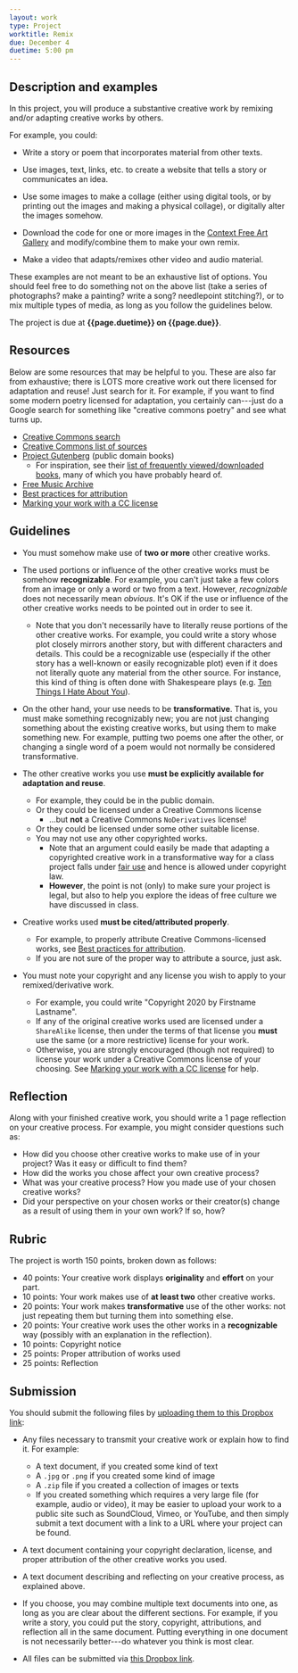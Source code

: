 ```yaml
---
layout: work
type: Project
worktitle: Remix
due: December 4
duetime: 5:00 pm
---
```


Description and examples
------------------------

In this project, you will produce a substantive creative work by
remixing and/or adapting creative works by others.

For example, you could:

- Write a story or poem that incorporates material from other texts.

- Use images, text, links, etc. to create a website that tells a story
  or communicates an idea.

- Use some images to make a collage (either using digital tools, or
  by printing out the images and making a physical collage), or
  digitally alter the images somehow.

- Download the code for one or more images in the [Context Free Art
  Gallery](https://www.contextfreeart.org/gallery/) and modify/combine
  them to make your own remix.

- Make a video that adapts/remixes other video and audio material.

These examples are not meant to be an exhaustive list of options.  You
should feel free to do something not on the above list (take a series
of photographs? make a painting? write a song? needlepoint
stitching?), or to mix multiple types of media, as long as you follow
the guidelines below.

The project is due at **{{page.duetime}} on {{page.due}}**.

Resources
---------

Below are some resources that may be helpful to you.  These are
also far from exhaustive; there is LOTS more creative work out there
licensed for adaptation and reuse! Just search for it.  For example,
if you want to find some modern poetry licensed for adaptation, you
certainly can---just do a Google search for something like "creative
commons poetry" and see what turns up.

- [Creative Commons search](https://search.creativecommons.org/)
- [Creative Commons list of sources](https://search.creativecommons.org/sources)
- [Project Gutenberg](https://www.gutenberg.org/) (public domain books)
    - For inspiration, see their [list of frequently viewed/downloaded
      books](https://www.gutenberg.org/browse/scores/top), many of
      which you have probably heard of.
- [Free Music Archive](https://freemusicarchive.org/home)
- [Best practices for attribution](https://wiki.creativecommons.org/wiki/Best_practices_for_attribution)
- [Marking your work with a CC license](https://wiki.creativecommons.org/wiki/Marking_your_work_with_a_CC_license)

Guidelines
----------

- You must somehow make use of **two or more** other creative works.

- The used portions or influence of the other creative works must be
  somehow **recognizable**.  For example, you can't just take a few
  colors from an image or only a word or two from a text. However,
  *recognizable* does not necessarily mean *obvious*.  It's OK if the
  use or influence of the other creative works needs to be pointed out
  in order to see it.

    - Note that you don't necessarily have to literally reuse portions
      of the other creative works.  For example, you could write a
      story whose plot closely mirrors another story, but with
      different characters and details.  This could be a recognizable
      use (especially if the other story has a well-known or easily
      recognizable plot) even if it does not literally quote any
      material from the other source.  For instance, this kind of
      thing is often done with Shakespeare plays (e.g. [Ten Things I
      Hate About
      You](https://en.wikipedia.org/wiki/10_Things_I_Hate_About_You)).

- On the other hand, your use needs to be **transformative**.  That
  is, you must make something recognizably new; you are not just
  changing something about the existing creative works, but using them
  to make something new. For example, putting two poems one after the
  other, or changing a single word of a poem would not normally be
  considered transformative.

- The other creative works you use **must be explicitly available for
  adaptation and reuse**.
    - For example, they could be in the public domain.
    - Or they could be licensed under a Creative Commons license
        - ...but **not** a Creative Commons `NoDerivatives` license!
    - Or they could be licensed under some other suitable license.
    - You may not use any other copyrighted works.
        - Note that an argument could easily be made that adapting a
          copyrighted creative work in a transformative way for a class project falls
          under [fair use](https://en.wikipedia.org/wiki/Fair_use) and
          hence is allowed under copyright law.
        - **However**, the point is not (only) to make sure your
          project is legal, but also to help you explore the ideas of free
          culture we have discussed in class.

- Creative works used **must be cited/attributed properly**.
    - For example, to properly attribute Creative Commons-licensed
      works, see [Best practices for
      attribution](https://wiki.creativecommons.org/wiki/Best_practices_for_attribution).
    - If you are not sure of the proper way to attribute a source,
      just ask.

- You must note your copyright and any license you wish to apply to
  your remixed/derivative work.
    - For example, you could write "Copyright 2020 by Firstname
      Lastname".
    - If any of the original creative works used are licensed under a
      `ShareAlike` license, then under the terms of that license you
      **must** use the same (or a more restrictive) license for your
      work.
    - Otherwise, you are strongly encouraged (though not required) to
      license your work under a Creative Commons license of your
      choosing. See [Marking your work with a CC
      license](https://wiki.creativecommons.org/wiki/Marking_your_work_with_a_CC_license)
      for help.

Reflection
----------

Along with your finished creative work, you should write a 1 page
reflection on your creative process.  For example, you might consider
questions such as:

- How did you choose other creative works to make use of in your
  project?  Was it easy or difficult to find them?
- How did the works you chose affect your own creative process?
- What was your creative process?  How you made use of your chosen
  creative works?
- Did your perspective on your chosen works or their creator(s) change
  as a result of using them in your own work?  If so, how?

Rubric
------

The project is worth 150 points, broken down as follows:

- 40 points: Your creative work displays **originality** and
  **effort** on your part.
- 10 points: Your work makes use of **at least two** other
  creative works.
- 20 points: Your work makes **transformative** use of
  the other works: not just repeating them but turning them into
  something else.
- 20 points: Your creative work uses the other works in a
  **recognizable** way (possibly with an explanation in the
  reflection).
- 10 points: Copyright notice
- 25 points: Proper attribution of works used
- 25 points: Reflection

Submission
----------

You should submit the following files by [uploading them to this
  Dropbox link](https://www.dropbox.com/request/FWZaSNQbkDFQ4Skv18tF):

- Any files necessary to transmit your creative work or explain how to
  find it. For example:
    - A text document, if you created some kind of text
    - A `.jpg` or `.png` if you created some kind of image
    - A `.zip` file if you created a collection of images or texts
    - If you created something which requires a very large file (for
      example, audio or video), it may be easier to upload your work
      to a public site such as SoundCloud, Vimeo, or YouTube, and then
      simply submit a text document with a link to a URL where your
      project can be found.

- A text document containing your copyright declaration, license, and
  proper attribution of the other creative works you used.

- A text document describing and reflecting on your
  creative process, as explained above.

- If you choose, you may combine multiple text documents into one, as
  long as you are clear about the different sections.  For example, if
  you write a story, you could put the story, copyright, attributions,
  and reflection all in the same document.  Putting everything in one
  document is not necessarily better---do whatever you think is most
  clear.

- All files can be submitted via [this Dropbox
  link](https://www.dropbox.com/request/FWZaSNQbkDFQ4Skv18tF).
